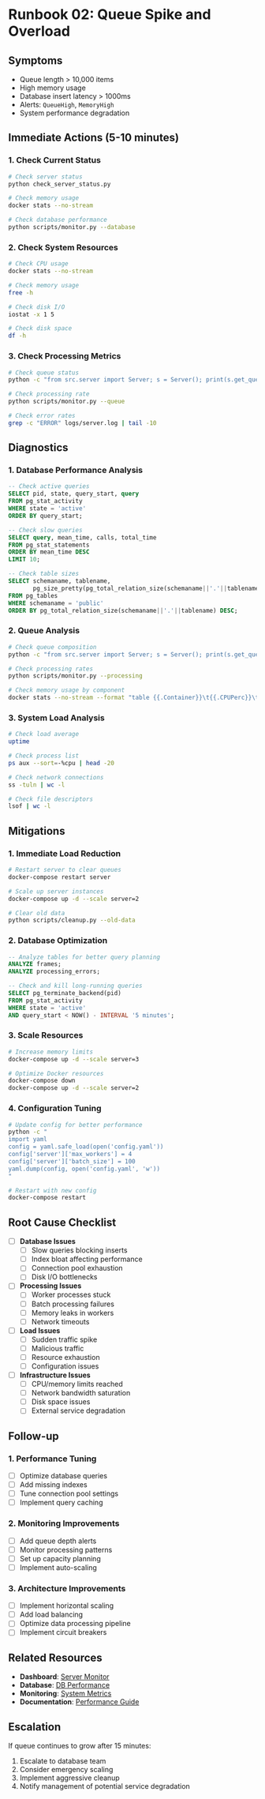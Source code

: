 # Runbook 02: Queue Spike and Overload

## Symptoms
- Queue length > 10,000 items
- High memory usage
- Database insert latency > 1000ms
- Alerts: `QueueHigh`, `MemoryHigh`
- System performance degradation

## Immediate Actions (5-10 minutes)

### 1. Check Current Status
```bash
# Check server status
python check_server_status.py

# Check memory usage
docker stats --no-stream

# Check database performance
python scripts/monitor.py --database
```

### 2. Check System Resources
```bash
# Check CPU usage
docker stats --no-stream

# Check memory usage
free -h

# Check disk I/O
iostat -x 1 5

# Check disk space
df -h
```

### 3. Check Processing Metrics
```bash
# Check queue status
python -c "from src.server import Server; s = Server(); print(s.get_queue_status())"

# Check processing rate
python scripts/monitor.py --queue

# Check error rates
grep -c "ERROR" logs/server.log | tail -10
```

## Diagnostics

### 1. Database Performance Analysis
```sql
-- Check active queries
SELECT pid, state, query_start, query 
FROM pg_stat_activity 
WHERE state = 'active' 
ORDER BY query_start;

-- Check slow queries
SELECT query, mean_time, calls, total_time
FROM pg_stat_statements 
ORDER BY mean_time DESC 
LIMIT 10;

-- Check table sizes
SELECT schemaname, tablename, 
       pg_size_pretty(pg_total_relation_size(schemaname||'.'||tablename)) as size
FROM pg_tables 
WHERE schemaname = 'public'
ORDER BY pg_total_relation_size(schemaname||'.'||tablename) DESC;
```

### 2. Queue Analysis
```bash
# Check queue composition
python -c "from src.server import Server; s = Server(); print(s.get_queue_stats())"

# Check processing rates
python scripts/monitor.py --processing

# Check memory usage by component
docker stats --no-stream --format "table {{.Container}}\t{{.CPUPerc}}\t{{.MemUsage}}"
```

### 3. System Load Analysis
```bash
# Check load average
uptime

# Check process list
ps aux --sort=-%cpu | head -20

# Check network connections
ss -tuln | wc -l

# Check file descriptors
lsof | wc -l
```

## Mitigations

### 1. Immediate Load Reduction
```bash
# Restart server to clear queues
docker-compose restart server

# Scale up server instances
docker-compose up -d --scale server=2

# Clear old data
python scripts/cleanup.py --old-data
```

### 2. Database Optimization
```sql
-- Analyze tables for better query planning
ANALYZE frames;
ANALYZE processing_errors;

-- Check and kill long-running queries
SELECT pg_terminate_backend(pid) 
FROM pg_stat_activity 
WHERE state = 'active' 
AND query_start < NOW() - INTERVAL '5 minutes';
```

### 3. Scale Resources
```bash
# Increase memory limits
docker-compose up -d --scale server=3

# Optimize Docker resources
docker-compose down
docker-compose up -d --scale server=2
```

### 4. Configuration Tuning
```bash
# Update config for better performance
python -c "
import yaml
config = yaml.safe_load(open('config.yaml'))
config['server']['max_workers'] = 4
config['server']['batch_size'] = 100
yaml.dump(config, open('config.yaml', 'w'))
"

# Restart with new config
docker-compose restart
```

## Root Cause Checklist

- [ ] **Database Issues**
  - [ ] Slow queries blocking inserts
  - [ ] Index bloat affecting performance
  - [ ] Connection pool exhaustion
  - [ ] Disk I/O bottlenecks

- [ ] **Processing Issues**
  - [ ] Worker processes stuck
  - [ ] Batch processing failures
  - [ ] Memory leaks in workers
  - [ ] Network timeouts

- [ ] **Load Issues**
  - [ ] Sudden traffic spike
  - [ ] Malicious traffic
  - [ ] Resource exhaustion
  - [ ] Configuration issues

- [ ] **Infrastructure Issues**
  - [ ] CPU/memory limits reached
  - [ ] Network bandwidth saturation
  - [ ] Disk space issues
  - [ ] External service degradation

## Follow-up

### 1. Performance Tuning
- [ ] Optimize database queries
- [ ] Add missing indexes
- [ ] Tune connection pool settings
- [ ] Implement query caching

### 2. Monitoring Improvements
- [ ] Add queue depth alerts
- [ ] Monitor processing patterns
- [ ] Set up capacity planning
- [ ] Implement auto-scaling

### 3. Architecture Improvements
- [ ] Implement horizontal scaling
- [ ] Add load balancing
- [ ] Optimize data processing pipeline
- [ ] Implement circuit breakers

## Related Resources

- **Dashboard**: [Server Monitor](http://localhost:3000/monitor)
- **Database**: [DB Performance](http://localhost:3000/database)
- **Monitoring**: [System Metrics](http://localhost:3000/metrics)
- **Documentation**: [Performance Guide](docs/performance.md)

## Escalation

If queue continues to grow after 15 minutes:
1. Escalate to database team
2. Consider emergency scaling
3. Implement aggressive cleanup
4. Notify management of potential service degradation

